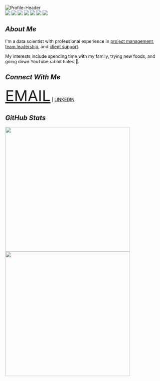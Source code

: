 ![Profile-Header](https://i.ibb.co/nmyT8fS/banner.png)  
   [<img src="https://img.shields.io/badge/python-crimson?style=for-the-badge&logo=python&logoColor=white"/>](https://www.python.org/) [<img src="https://img.shields.io/badge/pandas-darkorange?style=for-the-badge&logo=pandas&logoColor=white" />](https://pandas.pydata.org) [<img src="https://img.shields.io/badge/numpy-yellow?style=for-the-badge&logo=numpy&logoColor=white" />](https://numpy.org) [<img src="https://img.shields.io/badge/matplotlib-forestgreen?style=for-the-badge&logo=python&logoColor=white"/>](https://matplotlib.org) [<img src="https://img.shields.io/badge/github-deepskyblue?style=for-the-badge&logo=github&logoColor=white"/>](https://github.com) [<img src="https://img.shields.io/badge/markdown-dodgerblue?style=for-the-badge&logo=markdown&logoColor=white"/>](https://www.markdownguide.org) [<img src="https://img.shields.io/badge/mysql-slateblue?style=for-the-badge&logo=mysql&logoColor=white"/>](https://www.mysql.com)

## *About Me*
I'm a data scientist with professional experience in <ins>project management</ins>, <ins>team leadership</ins>, and <ins>client support</ins>.

My interests include spending time with my family, trying new foods, and going down YouTube rabbit holes 🐇.

## *Connect With Me*
<font size="+5"><a href="mailto:samuelrdavila@gmail.com">EMAIL</a></font> | [LINKEDIN](https://www.linkedin.com/in/davilasamuel/)

## *GitHub Stats*
<a href="https://github.com/anuraghazra/github-readme-stats">
    <img src="https://github-readme-stats.vercel.app/api?username=SamuelD-Data&show_icons=true" width=400/>
</a>  

<a href="https://github.com/DenverCoder1/github-readme-streak-stats">
    <img src="https://github-readme-streak-stats.herokuapp.com/?user=SamuelD-Data" width=400/>
</a>  


